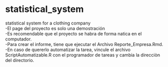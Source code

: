 # statistical_system<br>
statistical system for a clothing company<br>
-El page del proyecto es solo una demostración <br>
-Es recomendable que el proyecto  se habra de forma natica en el computador.<br>
-Para crear el informe, tiene que ejecutar el Archivo Reporte_Empresa.Rmd.<br>
-En caso de quererlo automatizar la tarea, vincule el archivo ScriptAutomatizable.R con el programador de tareas y cambia la direcciòn del directorio.<br>
